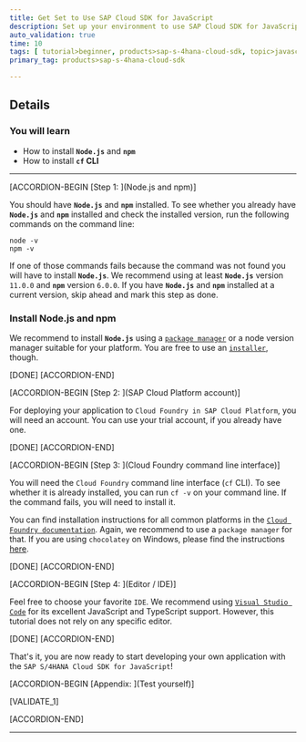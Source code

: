 ```yaml
---
title: Get Set to Use SAP Cloud SDK for JavaScript
description: Set up your environment to use SAP Cloud SDK for JavaScript.
auto_validation: true
time: 10
tags: [ tutorial>beginner, products>sap-s-4hana-cloud-sdk, topic>javascript ]
primary_tag: products>sap-s-4hana-cloud-sdk

---
```


## Details
### You will learn
 - How to install **`Node.js`** and **`npm`**
 - How to install **`cf` CLI**

---

[ACCORDION-BEGIN [Step 1: ](Node.js and npm)]

You should have **`Node.js`** and **`npm`** installed. To see whether you already have **`Node.js`** and **`npm`** installed and check the installed version, run the following commands on the command line:

```Shell
node -v
npm -v
```

If one of those commands fails because the command was not found you will have to install **`Node.js`**. We recommend using at least **`Node.js`** version `11.0.0` and **`npm`** version `6.0.0`. If you have **`Node.js`** and **`npm`** installed at a current version, skip ahead and mark this step as done.

### Install Node.js and npm

We recommend to install **`Node.js`** using a [`package manager`](https://nodejs.org/en/download/package-manager) or a node version manager suitable for your platform. You are free to use an [`installer`](https://nodejs.org/en/download), though.

<!-- TODO: Maybe mention here that for Windows the installer is the easiest way to setup Node. -->

[DONE]
[ACCORDION-END]

[ACCORDION-BEGIN [Step 2: ](SAP Cloud Platform account)]

For deploying your application to `Cloud Foundry in SAP Cloud Platform`, you will need an account. You can use your trial account, if you already have one.

[DONE]
[ACCORDION-END]

[ACCORDION-BEGIN [Step 3: ](Cloud Foundry command line interface)]

You will need the `Cloud Foundry` command line interface (`cf` CLI). To see whether it is already installed, you can run `cf -v` on your command line. If the command fails, you will need to install it.

You can find installation instructions for all common platforms in the [`Cloud Foundry documentation`](https://docs.cloudfoundry.org/cf-cli/install-go-cli.html). Again, we recommend to use a `package manager` for that. If you are using `chocolatey` on Windows, please find the instructions [here](https://chocolatey.org/packages/cloudfoundry-cli).

[DONE]
[ACCORDION-END]

[ACCORDION-BEGIN [Step 4: ](Editor / IDE)]

Feel free to choose your favorite `IDE`. We recommend using [`Visual Studio Code`](https://code.visualstudio.com) for its excellent JavaScript and TypeScript support. However, this tutorial does not rely on any specific editor.

[DONE]
[ACCORDION-END]

That's it, you are now ready to start developing your own application with the `SAP S/4HANA Cloud SDK for JavaScript`!

[ACCORDION-BEGIN [Appendix: ](Test yourself)]

[VALIDATE_1]

[ACCORDION-END]

---
